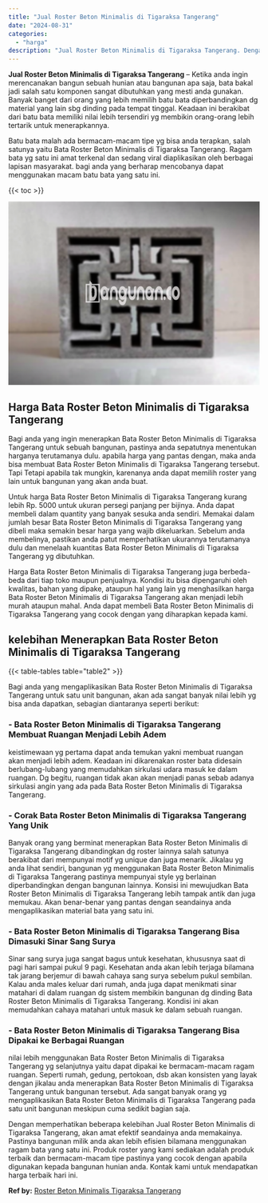 ```yaml
---
title: "Jual Roster Beton Minimalis di Tigaraksa Tangerang"
date: "2024-08-31"
categories: 
  - "harga"
description: "Jual Roster Beton Minimalis di Tigaraksa Tangerang. Dengan memperhatikan beberapa kelebihan Jual Roster Beton Minimalis di Tigaraksa Tangerang, akan amat efe..."
---
```


**Jual Roster Beton Minimalis di Tigaraksa Tangerang** – Ketika anda ingin merencanakan bangun sebuah hunian atau bangunan apa saja, bata bakal jadi salah satu komponen sangat dibutuhkan yang mesti anda gunakan. Banyak banget dari orang yang lebih memilih batu bata diperbandingkan dg material yang lain sbg dinding pada tempat tinggal. Keadaan ini berakibat dari batu bata memiliki nilai lebih tersendiri yg membikin orang-orang lebih tertarik untuk menerapkannya.

Batu bata malah ada bermacam-macam tipe yg bisa anda terapkan, salah satunya yaitu Bata Roster Beton Minimalis di Tigaraksa Tangerang. Ragam bata yg satu ini amat terkenal dan sedang viral diaplikasikan oleh berbagai lapisan masyarakat. bagi anda yang berharap mencobanya dapat menggunakan macam batu bata yang satu ini.

{{< toc >}}

![Jual Roster Beton Minimalis di Tigaraksa Tangerang](/images/bata-roster-minimalis-06.png)

## Harga Bata Roster Beton Minimalis di Tigaraksa Tangerang

Bagi anda yang ingin menerapkan Bata Roster Beton Minimalis di Tigaraksa Tangerang untuk sebuah bangunan, pastinya anda sepatutnya menentukan harganya terutamanya dulu. apabila harga yang pantas dengan, maka anda bisa membuat Bata Roster Beton Minimalis di Tigaraksa Tangerang tersebut. Tapi Tetapi apabila tak mungkin, karenanya anda dapat memilih roster yang lain untuk bangunan yang akan anda buat.

Untuk harga Bata Roster Beton Minimalis di Tigaraksa Tangerang kurang lebih Rp. 5000 untuk ukuran persegi panjang per bijinya. Anda dapat membeli dalam quantity yang banyak sesuka anda sendiri. Memakai dalam jumlah besar Bata Roster Beton Minimalis di Tigaraksa Tangerang yang dibeli maka semakin besar harga yang wajib dikeluarkan. Sebelum anda membelinya, pastikan anda patut memperhatikan ukurannya terutamanya dulu dan menelaah kuantitas Bata Roster Beton Minimalis di Tigaraksa Tangerang yg dibutuhkan.

Harga Bata Roster Beton Minimalis di Tigaraksa Tangerang juga berbeda-beda dari tiap toko maupun penjualnya. Kondisi itu bisa dipengaruhi oleh kwalitas, bahan yang dipake, ataupun hal yang lain yg menghasilkan harga Bata Roster Beton Minimalis di Tigaraksa Tangerang akan menjadi lebih murah ataupun mahal. Anda dapat membeli Bata Roster Beton Minimalis di Tigaraksa Tangerang yang cocok dengan yang diharapkan kepada kami.

## kelebihan Menerapkan Bata Roster Beton Minimalis di Tigaraksa Tangerang

{{< table-tables table="table2" >}}

Bagi anda yang mengaplikasikan Bata Roster Beton Minimalis di Tigaraksa Tangerang untuk satu unit bangunan, akan ada sangat banyak nilai lebih yg bisa anda dapatkan, sebagian diantaranya seperti berikut:

### \- Bata Roster Beton Minimalis di Tigaraksa Tangerang Membuat Ruangan Menjadi Lebih Adem

keistimewaan yg pertama dapat anda temukan yakni membuat ruangan akan menjadi lebih adem. Keadaan ini dikarenakan roster bata didesain berlubang-lubang yang memudahkan sirkulasi udara masuk ke dalam ruangan. Dg begitu, ruangan tidak akan akan menjadi panas sebab adanya sirkulasi angin yang ada pada Bata Roster Beton Minimalis di Tigaraksa Tangerang.

### \- Corak Bata Roster Beton Minimalis di Tigaraksa Tangerang Yang Unik

Banyak orang yang berminat menerapkan Bata Roster Beton Minimalis di Tigaraksa Tangerang dibandingkan dg roster lainnya salah satunya berakibat dari mempunyai motif yg unique dan juga menarik. Jikalau yg anda lihat sendiri, bangunan yg menggunakan Bata Roster Beton Minimalis di Tigaraksa Tangerang pastinya mempunyai style yg berlainan diperbandingkan dengan bangunan lainnya. Konsisi ini mewujudkan Bata Roster Beton Minimalis di Tigaraksa Tangerang lebih tampak antik dan juga memukau. Akan benar-benar yang pantas dengan seandainya anda mengaplikasikan material bata yang satu ini.

### \- Bata Roster Beton Minimalis di Tigaraksa Tangerang Bisa Dimasuki Sinar Sang Surya

Sinar sang surya juga sangat bagus untuk kesehatan, khususnya saat di pagi hari sampai pukul 9 pagi. Kesehatan anda akan lebih terjaga bilamana tak jarang berjemur di bawah cahaya sang surya sebelum pukul sembilan. Kalau anda males keluar dari rumah, anda juga dapat menikmati sinar matahari di dalam ruangan dg sistem membikin bangunan dg dinding Bata Roster Beton Minimalis di Tigaraksa Tangerang. Kondisi ini akan memudahkan cahaya matahari untuk masuk ke dalam sebuah ruangan.

### \- Bata Roster Beton Minimalis di Tigaraksa Tangerang Bisa Dipakai ke Berbagai Ruangan

nilai lebih menggunakan Bata Roster Beton Minimalis di Tigaraksa Tangerang yg selanjutnya yaitu dapat dipakai ke bermacam-macam ragam ruangan. Seperti rumah, gedung, pertokoan, dsb akan konsisten yang layak dengan jikalau anda menerapkan Bata Roster Beton Minimalis di Tigaraksa Tangerang untuk bangunan tersebut. Ada sangat banyak orang yg mengaplikasikan Bata Roster Beton Minimalis di Tigaraksa Tangerang pada satu unit bangunan meskipun cuma sedikit bagian saja.

Dengan memperhatikan beberapa kelebihan Jual Roster Beton Minimalis di Tigaraksa Tangerang, akan amat efektif seandainya anda memakainya. Pastinya bangunan milik anda akan lebih efisien bilamana menggunakan ragam bata yang satu ini. Produk roster yang kami sediakan adalah produk terbaik dan bermacam-macam tipe pastinya yang cocok dengan apabila digunakan kepada bangunan hunian anda. Kontak kami untuk mendapatkan harga terbaik hari ini.

**Ref by:** [Roster Beton Minimalis Tigaraksa Tangerang](https://id.wikipedia.org/wiki/Roster)

